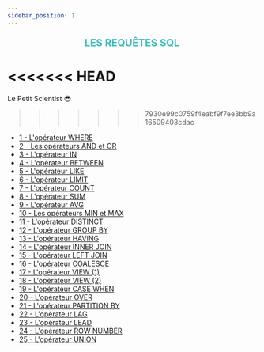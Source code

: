 ```yaml
---
sidebar_position: 1
---
```


<!-- Titre principal -->
<p class="title-css"> Les requêtes SQL</p>

<<<<<<< HEAD
=======
Le Petit Scientist 😎

>>>>>>> 7930e99c0759f4eabf9f7ee3bb9a16509403cdac
- [1 - L'opérateur WHERE](/Where/)
- [2 - Les opérateurs AND et OR](/And_Or/)
- [3 - L'opérateur IN](/In/)
- [4 - L'opérateur BETWEEN](/between/)
- [5 - L'opérateur LIKE](/like/)
- [6 - L'opérateur LIMIT](/limit/)
- [7 - L'opérateur COUNT](/count/)
- [8 - L'opérateur SUM](/sum/)
- [9 - L'opérateur AVG](/avg/)
- [10 - Les opérateurs MIN et MAX](/min_max/)
- [11 - L'opérateur DISTINCT](/distinct/)
- [12 - L'opérateur GROUP BY](/groupby/)
- [13 - L'opérateur HAVING](/having/)
- [14 - L'opérateur INNER JOIN](/inner_join/)
- [15 - L'opérateur LEFT JOIN](/left_join/)
- [16 - L'opérateur COALESCE](/coalesce/)
- [17 - L'opérateur VIEW (1)](/view1/)
- [18 - L'opérateur VIEW (2)](/view2/)
- [19 - L'opérateur CASE WHEN](/case_when/)
- [20 - L'opérateur OVER](/over/)
- [21 - L'opérateur PARTITION BY](/partition_by/)
- [22 - L'opérateur LAG](/lag/)
- [23 - L'opérateur LEAD](/lead/)
- [24 - L'opérateur ROW NUMBER](/row_number/)
- [25 - L'opérateur UNION](/union/)

<!-- ********************** STYLE OPERE SOUS FORMAT CSS ******************** -->
<style>
    .title-css { /*pour le titre de la page @*/
        text-align:center;
        font-weight: bolder;
        font-size: 20px;
        text-transform: uppercase;
        color: #40bcb8;
        }
</style>
